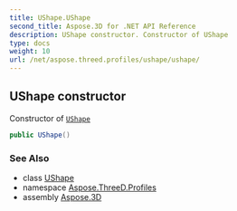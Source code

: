 ```yaml
---
title: UShape.UShape
second_title: Aspose.3D for .NET API Reference
description: UShape constructor. Constructor of UShape
type: docs
weight: 10
url: /net/aspose.threed.profiles/ushape/ushape/
---
```

## UShape constructor

Constructor of [`UShape`](../)

```csharp
public UShape()
```

### See Also

* class [UShape](../)
* namespace [Aspose.ThreeD.Profiles](../../../aspose.threed.profiles/)
* assembly [Aspose.3D](../../../)


